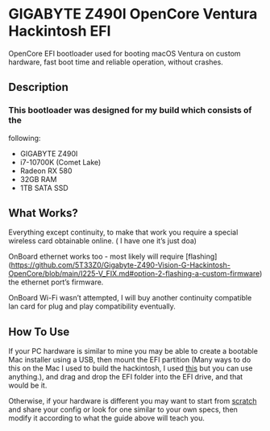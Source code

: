 # GIGABYTE Z490I OpenCore Ventura Hackintosh EFI

OpenCore EFI bootloader used for booting macOS Ventura on custom hardware, 
fast boot time and reliable operation, without crashes.

## Description

### This bootloader was designed for my build which consists of the 
following:

- GIGABYTE Z490I
- i7-10700K (Comet Lake)
- Radeon RX 580
- 32GB RAM
- 1TB SATA SSD

## What Works?

Everything except continuity, to make that work you require a special 
wireless card obtainable online. ( I have one it’s just doa)

OnBoard ethernet works too - most likely will require [flashing] 
(https://github.com/5T33Z0/Gigabyte-Z490-Vision-G-Hackintosh-OpenCore/blob/main/I225-V_FIX.md#option-2-flashing-a-custom-firmware) 
the ethernet port’s firmware.

OnBoard Wi-Fi wasn’t attempted, I will buy another continuity compatible 
lan card for plug and play compatibility eventually. 

## How To Use

If your PC hardware is similar to mine you may be able to create a 
bootable Mac installer using a USB, then mount the EFI partition (Many 
ways to do this on the Mac I used to build the hackintosh, I used 
[this](https://github.com/corpnewt/MountEFI) but you can use anything.), 
and drag and drop the EFI folder into the EFI drive, and that would be it. 

Otherwise, if your hardware is different you may want to start from 
[scratch](https://dortania.github.io/OpenCore-Install-Guide/prerequisites.html) 
and share your config or look for one similar to your own specs, then 
modify it according to what the guide above will teach you. 


